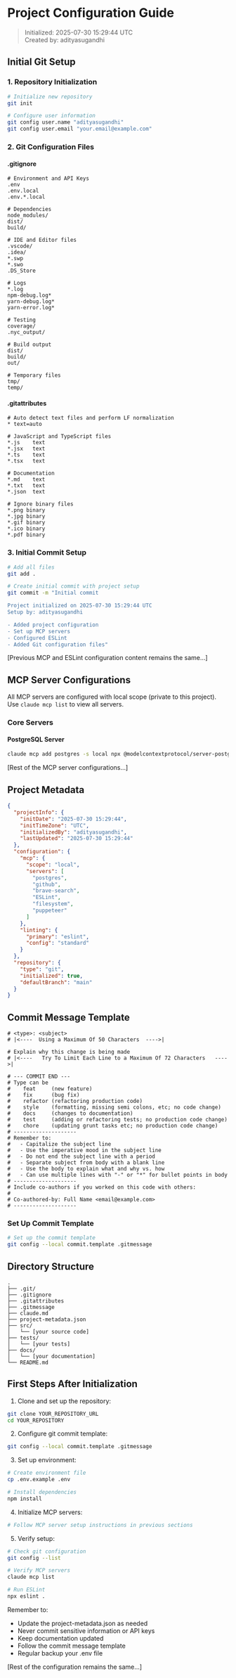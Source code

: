 # Project Configuration Guide
> Initialized: 2025-07-30 15:29:44 UTC  
> Created by: adityasugandhi

## Initial Git Setup

### 1. Repository Initialization
```bash
# Initialize new repository
git init

# Configure user information
git config user.name "adityasugandhi"
git config user.email "your.email@example.com"
```

### 2. Git Configuration Files

#### .gitignore
```gitignore name=.gitignore
# Environment and API Keys
.env
.env.local
.env.*.local

# Dependencies
node_modules/
dist/
build/

# IDE and Editor files
.vscode/
.idea/
*.swp
*.swo
.DS_Store

# Logs
*.log
npm-debug.log*
yarn-debug.log*
yarn-error.log*

# Testing
coverage/
.nyc_output/

# Build output
dist/
build/
out/

# Temporary files
tmp/
temp/
```

#### .gitattributes
```gitattributes name=.gitattributes
# Auto detect text files and perform LF normalization
* text=auto

# JavaScript and TypeScript files
*.js    text
*.jsx   text
*.ts    text
*.tsx   text

# Documentation
*.md    text
*.txt   text
*.json  text

# Ignore binary files
*.png binary
*.jpg binary
*.gif binary
*.ico binary
*.pdf binary
```

### 3. Initial Commit Setup
```bash
# Add all files
git add .

# Create initial commit with project setup
git commit -m "Initial commit

Project initialized on 2025-07-30 15:29:44 UTC
Setup by: adityasugandhi

- Added project configuration
- Set up MCP servers
- Configured ESLint
- Added Git configuration files"
```

[Previous MCP and ESLint configuration content remains the same...]

## MCP Server Configurations

All MCP servers are configured with local scope (private to this project). Use `claude mcp list` to view all servers.

### Core Servers

#### PostgreSQL Server
```bash
claude mcp add postgres -s local npx @modelcontextprotocol/server-postgres postgresql://postgres:YOUR_PASSWORD@YOUR_HOST:5432/YOUR_DATABASE
```

[Rest of the MCP server configurations...]

## Project Metadata

```json name=project-metadata.json
{
  "projectInfo": {
    "initDate": "2025-07-30 15:29:44",
    "initTimeZone": "UTC",
    "initializedBy": "adityasugandhi",
    "lastUpdated": "2025-07-30 15:29:44"
  },
  "configuration": {
    "mcp": {
      "scope": "local",
      "servers": [
        "postgres",
        "github",
        "brave-search",
        "ESLint",
        "filesystem",
        "puppeteer"
      ]
    },
    "linting": {
      "primary": "eslint",
      "config": "standard"
    }
  },
  "repository": {
    "type": "git",
    "initialized": true,
    "defaultBranch": "main"
  }
}
```

## Commit Message Template
```gitcommit name=.gitmessage
# <type>: <subject>
# |<----  Using a Maximum Of 50 Characters  ---->|

# Explain why this change is being made
# |<----   Try To Limit Each Line to a Maximum Of 72 Characters   ---->|

# --- COMMIT END ---
# Type can be
#    feat     (new feature)
#    fix      (bug fix)
#    refactor (refactoring production code)
#    style    (formatting, missing semi colons, etc; no code change)
#    docs     (changes to documentation)
#    test     (adding or refactoring tests; no production code change)
#    chore    (updating grunt tasks etc; no production code change)
# --------------------
# Remember to:
#   - Capitalize the subject line
#   - Use the imperative mood in the subject line
#   - Do not end the subject line with a period
#   - Separate subject from body with a blank line
#   - Use the body to explain what and why vs. how
#   - Can use multiple lines with "-" or "*" for bullet points in body
# --------------------
# Include co-authors if you worked on this code with others:
# 
# Co-authored-by: Full Name <email@example.com>
# --------------------
```

### Set Up Commit Template
```bash
# Set up the commit template
git config --local commit.template .gitmessage
```

## Directory Structure
```
.
├── .git/
├── .gitignore
├── .gitattributes
├── .gitmessage
├── claude.md
├── project-metadata.json
├── src/
│   └── [your source code]
├── tests/
│   └── [your tests]
├── docs/
│   └── [your documentation]
└── README.md
```

## First Steps After Initialization

1. Clone and set up the repository:
```bash
git clone YOUR_REPOSITORY_URL
cd YOUR_REPOSITORY
```

2. Configure git commit template:
```bash
git config --local commit.template .gitmessage
```

3. Set up environment:
```bash
# Create environment file
cp .env.example .env

# Install dependencies
npm install
```

4. Initialize MCP servers:
```bash
# Follow MCP server setup instructions in previous sections
```

5. Verify setup:
```bash
# Check git configuration
git config --list

# Verify MCP servers
claude mcp list

# Run ESLint
npx eslint .
```

Remember to:
- Update the project-metadata.json as needed
- Never commit sensitive information or API keys
- Keep documentation updated
- Follow the commit message template
- Regular backup your .env file

[Rest of the configuration remains the same...]

